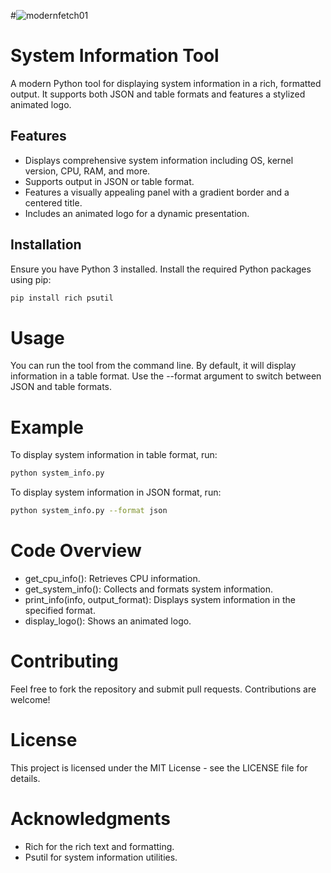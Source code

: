 #![modernfetch01](https://github.com/user-attachments/assets/d40e25f1-ada5-421d-bb1c-0c477d9c73f3)

# System Information Tool

A modern Python tool for displaying system information in a rich, formatted output. It supports both JSON and table formats and features a stylized animated logo.

## Features

- Displays comprehensive system information including OS, kernel version, CPU, RAM, and more.
- Supports output in JSON or table format.
- Features a visually appealing panel with a gradient border and a centered title.
- Includes an animated logo for a dynamic presentation.

## Installation

Ensure you have Python 3 installed. Install the required Python packages using pip:

```bash
pip install rich psutil
```

# Usage
You can run the tool from the command line. By default, it will display information in a table format. Use the --format argument to switch between JSON and table formats.

# Example
To display system information in table format, run:

```bash
python system_info.py
```
To display system information in JSON format, run:
```bash
python system_info.py --format json
```
# Code Overview
- get_cpu_info(): Retrieves CPU information.
- get_system_info(): Collects and formats system information.
- print_info(info, output_format): Displays system information in the specified format.
- display_logo(): Shows an animated logo.

# Contributing
Feel free to fork the repository and submit pull requests. Contributions are welcome!

# License
This project is licensed under the MIT License - see the LICENSE file for details.

# Acknowledgments
- Rich for the rich text and formatting.
- Psutil for system information utilities.






